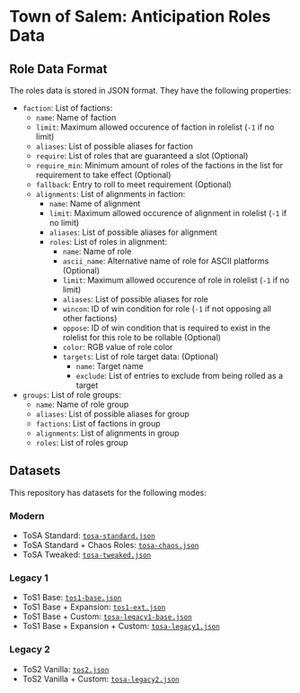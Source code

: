 # Town of Salem: Anticipation Roles Data

## Role Data Format

The roles data is stored in JSON format. They have the following properties:

- `faction`: List of factions:
  - `name`: Name of faction
  - `limit`: Maximum allowed occurence of faction in rolelist (`-1` if no limit)
  - `aliases`: List of possible aliases for faction
  - `require`: List of roles that are guaranteed a slot (Optional)
  - `require_min`: Minimum amount of roles of the factions in the list for requirement to take effect (Optional)
  - `fallback`: Entry to roll to meet requirement (Optional)
  - `alignments`: List of alignments in faction:
    - `name`: Name of alignment
    - `limit`: Maximum allowed occurence of alignment in rolelist (`-1` if no limit)
    - `aliases`: List of possible aliases for alignment
    - `roles`: List of roles in alignment:
      - `name`: Name of role
      - `ascii_name`: Alternative name of role for ASCII platforms (Optional)
      - `limit`: Maximum allowed occurence of role in rolelist (`-1` if no limit)
      - `aliases`: List of possible aliases for role
      - `wincon`: ID of win condition for role (`-1` if not opposing all other factions)
      - `oppose`: ID of win condition that is required to exist in the rolelist for this role to be rollable (Optional)
      - `color`: RGB value of role color
      - `targets`: List of role target data: (Optional)
        - `name`: Target name
        - `exclude`: List of entries to exclude from being rolled as a target
- `groups`: List of role groups:
  - `name`: Name of role group
  - `aliases`: List of possible aliases for group
  - `factions`: List of factions in group
  - `alignments`: List of alignments in group
  - `roles`: List of roles group

## Datasets

This repository has datasets for the following modes:

### Modern

- ToSA Standard: [`tosa-standard.json`](./tosa-standard.json)
- ToSA Standard + Chaos Roles: [`tosa-chaos.json`](./tosa-chaos.json)
- ToSA Tweaked: [`tosa-tweaked.json`](./tosa-tweaked.json)

### Legacy 1

- ToS1 Base: [`tos1-base.json`](./tos1-base.json)
- ToS1 Base + Expansion: [`tos1-ext.json`](./tos1-ext.json)
- ToS1 Base + Custom: [`tosa-legacy1-base.json`](./tosa-legacy1-base.json)
- ToS1 Base + Expansion + Custom: [`tosa-legacy1.json`](./tosa-legacy1.json)

### Legacy 2

- ToS2 Vanilla: [`tos2.json`](./tos2.json)
- ToS2 Vanilla + Custom: [`tosa-legacy2.json`](./tosa-legacy2.json)
